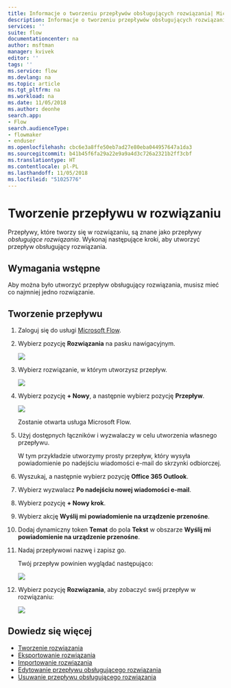 ```yaml
---
title: Informacje o tworzeniu przepływów obsługujących rozwiązania| Microsoft Docs
description: Informacje o tworzeniu przepływów obsługujących rozwiązania.
services: ''
suite: flow
documentationcenter: na
author: msftman
manager: kvivek
editor: ''
tags: ''
ms.service: flow
ms.devlang: na
ms.topic: article
ms.tgt_pltfrm: na
ms.workload: na
ms.date: 11/05/2018
ms.author: deonhe
search.app:
- Flow
search.audienceType:
- flowmaker
- enduser
ms.openlocfilehash: cbc6e3a8ffe50eb7ad27e80eba044957647a1da3
ms.sourcegitcommit: b41b45f6fa29a22e9a9a4d3c726a2321b2ff3cbf
ms.translationtype: HT
ms.contentlocale: pl-PL
ms.lasthandoff: 11/05/2018
ms.locfileid: "51025776"
---
```

# <a name="create-a-flow-in-a-solution"></a>Tworzenie przepływu w rozwiązaniu

Przepływy, które tworzy się w rozwiązaniu, są znane jako przepływy *obsługujące rozwiązania*. Wykonaj następujące kroki, aby utworzyć przepływ obsługujący rozwiązania.

## <a name="prerequisites"></a>Wymagania wstępne

Aby można było utworzyć przepływ obsługujący rozwiązania, musisz mieć co najmniej jedno rozwiązanie.

## <a name="create-the-flow"></a>Tworzenie przepływu 

1. Zaloguj się do usługi [Microsoft Flow](https://flow.microsoft.com).
1. Wybierz pozycję **Rozwiązania** na pasku nawigacyjnym.

   ![](./media/create-flow-solution/select-solutions-from-left-nav.png)

1. Wybierz rozwiązanie, w którym utworzysz przepływ.

   ![](./media/create-flow-solution/new-solution-created.png)

1. Wybierz pozycję **+ Nowy**, a następnie wybierz pozycję **Przepływ**.

   ![](./media/create-flow-solution/select-new-flow.png)

   Zostanie otwarta usługa Microsoft Flow.

1. Użyj dostępnych łączników i wyzwalaczy w celu utworzenia własnego przepływu.

   W tym przykładzie utworzymy prosty przepływ, który wysyła powiadomienie po nadejściu wiadomości e-mail do skrzynki odbiorczej.
1. Wyszukaj, a następnie wybierz pozycję **Office 365 Outlook**.
1. Wybierz wyzwalacz **Po nadejściu nowej wiadomości e-mail**.
1. Wybierz pozycję **+ Nowy krok**.
1. Wybierz akcję **Wyślij mi powiadomienie na urządzenie przenośne**.
1. Dodaj dynamiczny token **Temat** do pola **Tekst** w obszarze **Wyślij mi powiadomienie na urządzenie przenośne**.
1. Nadaj przepływowi nazwę i zapisz go.

   Twój przepływ powinien wyglądać następująco:

   ![](./media/create-flow-solution/new-email-notification-flow.png)
   
1. Wybierz pozycję **Rozwiązania**, aby zobaczyć swój przepływ w rozwiązaniu:

   ![](./media/create-flow-solution/new-flow-inside-solution.png)

## <a name="learn-more"></a>Dowiedz się więcej

* [Tworzenie rozwiązania](./overview-solution-flows.md)
* [Eksportowanie rozwiązania](./export-flow-solution.md)
* [Importowanie rozwiązania](./import-flow-solution.md)
* [Edytowanie przepływu obsługującego rozwiązania](./edit-solution-aware-flow.md)
* [Usuwanie przepływu obsługującego rozwiązania](./remove-solution-aware-flow.md)
